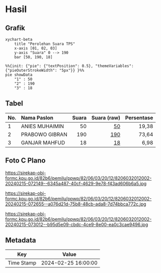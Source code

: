 # Hasil

## Grafik

```mermaid
xychart-beta
    title "Perolehan Suara TPS"
    x-axis [01, 02, 03]
    y-axis "Suara" 0 --> 190
    bar [50, 190, 18]
```

```mermaid
%%{init: {"pie": {"textPosition": 0.5}, "themeVariables": {"pieOuterStrokeWidth": "5px"}} }%%
pie showData
    "1" : 50
    "2" : 190
    "3" : 18
```

## Tabel

| No. | Nama Paslon    | Suara | Suara (raw) | Persentase |
|:--- |:-------------- | -----:| -----------:| ----------:|
| 1   | ANIES MUHAIMIN | 50    | [50][p-1]   | 19,38      |
| 2   | PRABOWO GIBRAN | 190   | [190][p-2]  | 73,64      |
| 3   | GANJAR MAHFUD  | 18    | [18][p-3]   | 6,98       |


[p-1]: https://github.com/gigit-pemilu/pemilu-2024-82-maluku-utara/blob/main/pilpres/hitung-suara/sub/82-maluku-utara/sub/06-halmahera-timur/sub/03-maba-selatan/sub/2012-momole/sub/002-tps/sub/paslon-1.txt
[p-2]: https://github.com/gigit-pemilu/pemilu-2024-82-maluku-utara/blob/main/pilpres/hitung-suara/sub/82-maluku-utara/sub/06-halmahera-timur/sub/03-maba-selatan/sub/2012-momole/sub/002-tps/sub/paslon-2.txt
[p-3]: https://github.com/gigit-pemilu/pemilu-2024-82-maluku-utara/blob/main/pilpres/hitung-suara/sub/82-maluku-utara/sub/06-halmahera-timur/sub/03-maba-selatan/sub/2012-momole/sub/002-tps/sub/paslon-3.txt

## Foto C Plano

https://sirekap-obj-formc.kpu.go.id/82b6/pemilu/ppwp/82/06/03/20/12/8206032012002-20240215-072149--6345a487-40cf-4629-9e78-f43ad606b6a5.jpg

https://sirekap-obj-formc.kpu.go.id/82b6/pemilu/ppwp/82/06/03/20/12/8206032012002-20240215-072655--a076d21d-75b8-48cb-ada8-7d74bbca772c.jpg

https://sirekap-obj-formc.kpu.go.id/82b6/pemilu/ppwp/82/06/03/20/12/8206032012002-20240215-073012--b95d5e09-cbdc-4ce9-8e00-ea0c3cae9496.jpg


## Metadata

| Key        | Value               |
| ---------- | ------------------- |
| Time Stamp | 2024-02-25 16:00:00 |




